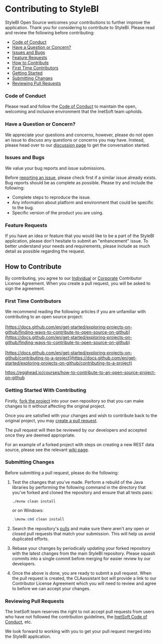 # Contributing to StyleBI

StyleBI Open Source welcomes your contributions to further improve the application. Thank you for considering to contribute to StyleBI. Please read and review the following before contributing:

- [Code of Conduct](#coc)
- [Have a Question or Concern?](#question)
- [Issues and Bugs](#issue)
- [Feature Requests](#feature)
- [How to Contribute](#contribute)
- [First Time Contributors](#first-time)
- [Getting Started](#getting-started)
- [Submitting Changes](#submitting)
- [Reviewing Pull Requests](#review)

### Code of Conduct <a name="coc"></a>

Please read and follow the [Code of Conduct](https://github.com/inetsoft-technology/stylebi/wiki/Code-of-Conduct) to maintain the open, welcoming and inclusive environment that the InetSoft team upholds.

### Have a Question or Concern? <a name="question"></a>

We appreciate your questions and concerns, however, please do not open an issue to discuss any questions or concerns you may have. Instead, please head over to our [discussion page](https://github.com/inetsoft-technology/stylebi/discussions) to get the conversation started.

### Issues and Bugs <a name="issue"></a>

We value your bug reports and issue submissions.

Before [reporting an issue](https://github.com/inetsoft-technology/stylebi/issues/new), please check first if a similar issue already exists. Bug reports should be as complete as possible. Please try and include the following:

* Complete steps to reproduce the issue.
* Any information about platform and environment that could be specific to the bug.
* Specific version of the product you are using.

### Feature Requests <a name="feature"></a>

If you have an idea or feature that you would like to be a part of the StyleBI application, please don't hesitate to submit an "enhancement" issue. To better understand your needs and requirements, please include as much detail as possible regarding the request.

## How to Contribute <a name="contribute"></a>

By contributing, you agree to our [Individual](https://github.com/inetsoft-technology/stylebi/wiki/InetSoft-Individual-Contributor-License-Agreement) or [Corporate](https://github.com/inetsoft-technology/stylebi/wiki/InetSoft-Corporate-Contributor-License-Agreement) Contributor License Agreement. When you create a pull request, you will be asked to sign the agreement. 

### First Time Contributors <a name="first-time"></a>

We recommend reading the following articles if you are unfamiliar with contributing to an open source project: \
\
[https://docs.github.com/en/get-started/exploring-projects-on-github/finding-ways-to-contribute-to-open-source-on-github](https://docs.github.com/en/get-started/exploring-projects-on-github/finding-ways-to-contribute-to-open-source-on-github) \
\
[https://docs.github.com/en/get-started/exploring-projects-on-github/contributing-to-a-project](https://docs.github.com/en/get-started/exploring-projects-on-github/contributing-to-a-project)

https://egghead.io/courses/how-to-contribute-to-an-open-source-project-on-github

### Getting Started With Contributing <a name="getting-started"></a>

Firstly, [fork the project](https://github.com/orgs/community/discussions/35849) into your own repository so that you can make changes to it without affecting the original project.

Once you are satisfied with your changes and wish to contribute back to the original project, you may [create a pull request](https://docs.github.com/en/pull-requests/collaborating-with-pull-requests/proposing-changes-to-your-work-with-pull-requests/about-pull-requests).

The pull request will then be reviewed by our developers and accepted once they are deemed appropriate.

For an example of a forked project with steps on creating a new REST data source, please see the relevant [wiki page](https://github.com/frankp-inetsoft/stylebi/wiki/Example-Contribution-(Creating-a-New-Data-Source)).

### Submitting Changes <a name="submitting"></a>

Before submitting a pull request, please do the following:
1. Test the changes that you've made. Perform a rebuild of the Java libraries by performing the following command in the directory that you've forked and cloned the repository and ensure that all tests pass: 
    ```shell
    ./mvnw clean install
    ```

    or on Windows:

    ```powershell
    .\mvnw.cmd clean install
    ```
2. Search the repository's [pulls](https://github.com/inetsoft-technology/stylebi/pulls) and make sure there aren't any open or closed pull requests that match your submission. This will help us avoid duplicated efforts.
3. Rebase your changes by periodically updating your forked repository with the latest changes from the main StyleBI repository. Please squash commits into a single commit before merging for easier review by our developers.
4. Once the above is done, you are ready to submit a pull request. When the pull request is created, the CLAassistant bot will provide a link to our Contributor License Agreement which you will need to review and agree to before we can accept your changes.

### Reviewing Pull Requests <a name="review"></a>
The InetSoft team reserves the right to not accept pull requests from users who have not followed the contribution guidelines, the [InetSoft Code of Conduct](https://github.com/inetsoft-technology/stylebi/wiki/Code-of-Conduct), etc.

We look forward to working with you to get your pull request merged into the StyleBI application.
